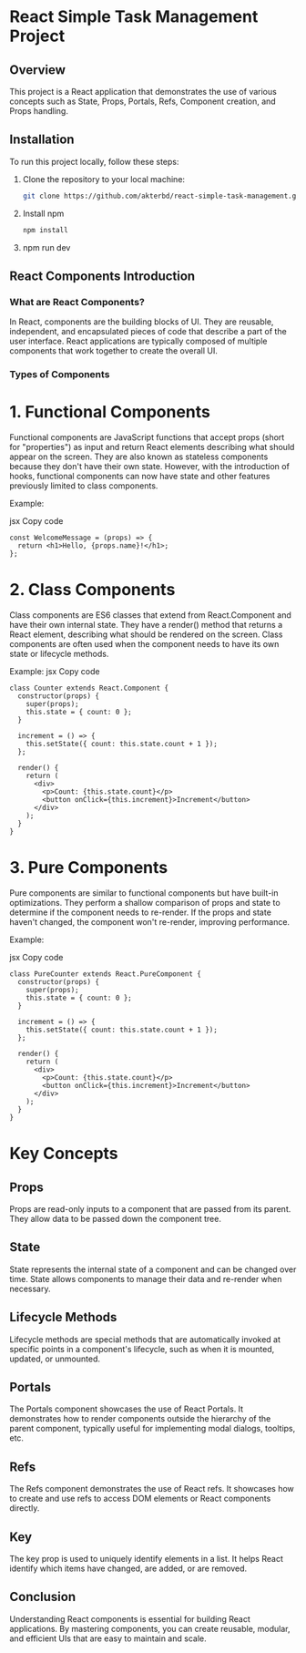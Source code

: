 # React Simple Task Management Project

## Overview
This project is a React application that demonstrates the use of various concepts such as State, Props, Portals, Refs, Component creation, and Props handling.

## Installation
To run this project locally, follow these steps:
1. Clone the repository to your local machine:
   ```bash
   git clone https://github.com/akterbd/react-simple-task-management.git
2. Install npm
   ```bash
   npm install
3. npm run dev

## React Components Introduction

### What are React Components?
In React, components are the building blocks of UI. They are reusable, independent, and encapsulated pieces of code that describe a part of the user interface. React applications are typically composed of multiple components that work together to create the overall UI.

### Types of Components
# 1. Functional Components
Functional components are JavaScript functions that accept props (short for "properties") as input and return React elements describing what should appear on the screen. They are also known as stateless components because they don't have their own state. However, with the introduction of hooks, functional components can now have state and other features previously limited to class components.

Example:

jsx
Copy code
```
const WelcomeMessage = (props) => {
  return <h1>Hello, {props.name}!</h1>;
};
```
# 2. Class Components
Class components are ES6 classes that extend from React.Component and have their own internal state. They have a render() method that returns a React element, describing what should be rendered on the screen. Class components are often used when the component needs to have its own state or lifecycle methods.

Example:
jsx
Copy code
```
class Counter extends React.Component {
  constructor(props) {
    super(props);
    this.state = { count: 0 };
  }

  increment = () => {
    this.setState({ count: this.state.count + 1 });
  };

  render() {
    return (
      <div>
        <p>Count: {this.state.count}</p>
        <button onClick={this.increment}>Increment</button>
      </div>
    );
  }
}
```
# 3. Pure Components
Pure components are similar to functional components but have built-in optimizations. They perform a shallow comparison of props and state to determine if the component needs to re-render. If the props and state haven't changed, the component won't re-render, improving performance.

Example:

jsx
Copy code
```
class PureCounter extends React.PureComponent {
  constructor(props) {
    super(props);
    this.state = { count: 0 };
  }

  increment = () => {
    this.setState({ count: this.state.count + 1 });
  };

  render() {
    return (
      <div>
        <p>Count: {this.state.count}</p>
        <button onClick={this.increment}>Increment</button>
      </div>
    );
  }
}
```
# Key Concepts
## Props
Props are read-only inputs to a component that are passed from its parent. They allow data to be passed down the component tree.

## State
State represents the internal state of a component and can be changed over time. State allows components to manage their data and re-render when necessary.

## Lifecycle Methods
Lifecycle methods are special methods that are automatically invoked at specific points in a component's lifecycle, such as when it is mounted, updated, or unmounted.

## Portals
The Portals component showcases the use of React Portals. It demonstrates how to render components outside the hierarchy of the parent component, typically useful for implementing modal dialogs, tooltips, etc.

## Refs
The Refs component demonstrates the use of React refs. It showcases how to create and use refs to access DOM elements or React components directly.

## Key
The key prop is used to uniquely identify elements in a list. It helps React identify which items have changed, are added, or are removed.

## Conclusion
Understanding React components is essential for building React applications. By mastering components, you can create reusable, modular, and efficient UIs that are easy to maintain and scale.
